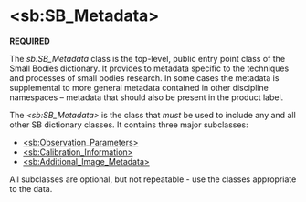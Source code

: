 # &lt;sb:SB_Metadata&gt;
**REQUIRED**

The *sb:SB_Metadata* class is the top-level, public entry point class
of the Small Bodies dictionary. It provides to metadata
        specific to the techniques and processes of small bodies
        research. In some cases the metadata is supplemental to more
        general metadata contained in other discipline namespaces – metadata that
        should also be present in the product label.
        
The *&lt;sb:SB_Metadata&gt;* is the class that *must* be used to include any and all 
other SB dictionary classes. It contains three major subclasses:

- [&lt;sb:Observation_Parameters&gt;](Observation_Parameters.rst)
- [&lt;sb:Calibration_Information&gt;](Calibration_Information.rst)
- [&lt;sb:Additional_Image_Metadata&gt;](Additional_Image_Metadata.rst)

All subclasses are optional, but not repeatable - use the classes appropriate to the data.
